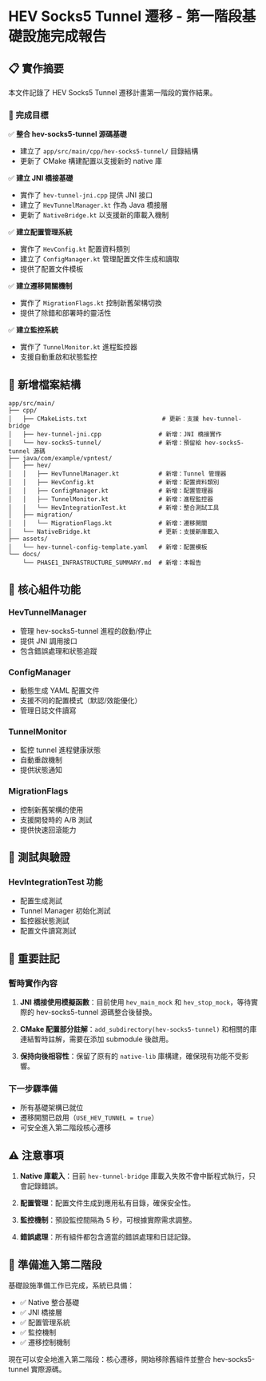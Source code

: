 # HEV Socks5 Tunnel 遷移 - 第一階段基礎設施完成報告

## 📋 實作摘要

本文件記錄了 HEV Socks5 Tunnel 遷移計畫第一階段的實作結果。

### 🎯 完成目標

✅ **整合 hev-socks5-tunnel 源碼基礎**
- 建立了 `app/src/main/cpp/hev-socks5-tunnel/` 目錄結構
- 更新了 CMake 構建配置以支援新的 native 庫

✅ **建立 JNI 橋接基礎** 
- 實作了 `hev-tunnel-jni.cpp` 提供 JNI 接口
- 建立了 `HevTunnelManager.kt` 作為 Java 橋接層
- 更新了 `NativeBridge.kt` 以支援新的庫載入機制

✅ **建立配置管理系統**
- 實作了 `HevConfig.kt` 配置資料類別
- 建立了 `ConfigManager.kt` 管理配置文件生成和讀取
- 提供了配置文件模板

✅ **建立遷移開關機制**
- 實作了 `MigrationFlags.kt` 控制新舊架構切換
- 提供了除錯和部署時的靈活性

✅ **建立監控系統**
- 實作了 `TunnelMonitor.kt` 進程監控器
- 支援自動重啟和狀態監控

## 📁 新增檔案結構

```
app/src/main/
├── cpp/
│   ├── CMakeLists.txt                     # 更新：支援 hev-tunnel-bridge
│   ├── hev-tunnel-jni.cpp                # 新增：JNI 橋接實作
│   └── hev-socks5-tunnel/                # 新增：預留給 hev-socks5-tunnel 源碼
├── java/com/example/vpntest/
│   ├── hev/
│   │   ├── HevTunnelManager.kt           # 新增：Tunnel 管理器
│   │   ├── HevConfig.kt                  # 新增：配置資料類別
│   │   ├── ConfigManager.kt              # 新增：配置管理器
│   │   ├── TunnelMonitor.kt              # 新增：進程監控器
│   │   └── HevIntegrationTest.kt         # 新增：整合測試工具
│   ├── migration/
│   │   └── MigrationFlags.kt             # 新增：遷移開關
│   └── NativeBridge.kt                   # 更新：支援新庫載入
├── assets/
│   └── hev-tunnel-config-template.yaml   # 新增：配置模板
└── docs/
    └── PHASE1_INFRASTRUCTURE_SUMMARY.md  # 新增：本報告
```

## 🔧 核心組件功能

### HevTunnelManager
- 管理 hev-socks5-tunnel 進程的啟動/停止
- 提供 JNI 調用接口
- 包含錯誤處理和狀態追蹤

### ConfigManager
- 動態生成 YAML 配置文件
- 支援不同的配置模式（默認/效能優化）
- 管理日誌文件讀寫

### TunnelMonitor
- 監控 tunnel 進程健康狀態
- 自動重啟機制
- 提供狀態通知

### MigrationFlags
- 控制新舊架構的使用
- 支援開發時的 A/B 測試
- 提供快速回滾能力

## 🧪 測試與驗證

### HevIntegrationTest 功能
- 配置生成測試
- Tunnel Manager 初始化測試
- 監控器狀態測試
- 配置文件讀寫測試

## 📝 重要註記

### 暫時實作內容
1. **JNI 橋接使用模擬函數**：目前使用 `hev_main_mock` 和 `hev_stop_mock`，等待實際的 hev-socks5-tunnel 源碼整合後替換。

2. **CMake 配置部分註解**：`add_subdirectory(hev-socks5-tunnel)` 和相關的庫連結暫時註解，需要在添加 submodule 後啟用。

3. **保持向後相容性**：保留了原有的 `native-lib` 庫構建，確保現有功能不受影響。

### 下一步驟準備
- 所有基礎架構已就位
- 遷移開關已啟用（`USE_HEV_TUNNEL = true`）
- 可安全進入第二階段核心遷移

## ⚠️ 注意事項

1. **Native 庫載入**：目前 `hev-tunnel-bridge` 庫載入失敗不會中斷程式執行，只會記錄錯誤。

2. **配置管理**：配置文件生成到應用私有目錄，確保安全性。

3. **監控機制**：預設監控間隔為 5 秒，可根據實際需求調整。

4. **錯誤處理**：所有組件都包含適當的錯誤處理和日誌記錄。

## 🚀 準備進入第二階段

基礎設施準備工作已完成，系統已具備：
- ✅ Native 整合基礎
- ✅ JNI 橋接層
- ✅ 配置管理系統
- ✅ 監控機制
- ✅ 遷移控制機制

現在可以安全地進入第二階段：核心遷移，開始移除舊組件並整合 hev-socks5-tunnel 實際源碼。